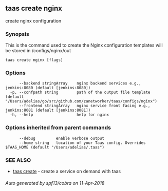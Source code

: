## taas create nginx

create nginx configuration

### Synopsis



This is the command used to create the Nginx configuration templates will be stored in /configs/nginx/out

```
taas create nginx [flags]
```

### Options

```
      --backend stringArray    nginx backend services e.g., jenkins:8080 (default [jenkins:8080])
  -p, --confpath string        path of the output file template (default "/Users/adelias/go/src/github.com/zanetworker/taas/configs/nginx")
      --frontend stringArray   nginx service front facing e.g., jenkins:8081 (default [jenkins:8081])
  -h, --help                   help for nginx
```

### Options inherited from parent commands

```
      --debug         enable verbose output
      --home string   location of your Taas config. Overrides $TAAS_HOME (default "/Users/adelias/.taas")
```

### SEE ALSO
* [taas create](taas_create.md)	 - create a service on demand with taas

###### Auto generated by spf13/cobra on 11-Apr-2018
